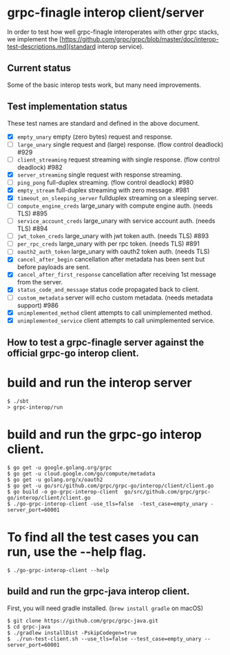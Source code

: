 grpc-finagle interop client/server
===============================

In order to test how well grpc-finagle interoperates with other grpc stacks, we
implement the [https://github.com/grpc/grpc/blob/master/doc/interop-test-descriptions.md](standard interop service).

## Current status

Some of the basic interop tests work, but many need improvements.

## Test implementation status

These test names are standard and defined in the above document.

- [x] `empty_unary` empty (zero bytes) request and response.
- [ ] `large_unary` single request and (large) response. (flow control deadlock) #929
- [ ] `client_streaming` request streaming with single response. (flow control deadlock) #982
- [x] `server_streaming` single request with response streaming.
- [ ] `ping_pong` full-duplex streaming. (flow control deadlock) #980
- [x] `empty_stream` full-duplex streaming with zero message. #981
- [x] `timeout_on_sleeping_server` fullduplex streaming on a sleeping server.
- [ ] `compute_engine_creds` large_unary with compute engine auth. (needs TLS) #895
- [ ] `service_account_creds` large_unary with service account auth. (needs TLS) #894
- [ ] `jwt_token_creds` large_unary with jwt token auth. (needs TLS) #893
- [ ] `per_rpc_creds` large_unary with per rpc token. (needs TLS) #891
- [ ] `oauth2_auth_token` large_unary with oauth2 token auth. (needs TLS)
- [x] `cancel_after_begin` cancellation after metadata has been sent but before payloads are sent.
- [x] `cancel_after_first_response` cancellation after receiving 1st message from the server.
- [x] `status_code_and_message` status code propagated back to client.
- [ ] `custom_metadata` server will echo custom metadata. (needs metadata support) #986
- [x] `unimplemented_method` client attempts to call unimplemented method.
- [x] `unimplemented_service` client attempts to call unimplemented service.

## How to test a grpc-finagle server against the official grpc-go interop client.
# build and run the interop server
```
$ ./sbt
> grpc-interop/run
```

# build and run the grpc-go interop client.
```
$ go get -u google.golang.org/grpc
$ go get -u cloud.google.com/go/compute/metadata
$ go get -u golang.org/x/oauth2
$ go get -u go/src/github.com/grpc/grpc-go/interop/client/client.go
$ go build -o go-grpc-interop-client  go/src/github.com/grpc/grpc-go/interop/client/client.go
$ ./go-grpc-interop-client -use_tls=false  -test_case=empty_unary -server_port=60001
```

# To find all the test cases you can run, use the --help flag.
`$ ./go-grpc-interop-client --help`

## build and run the grpc-java interop client.
First, you will need gradle installed. (`brew install gradle` on macOS)
```
$ git clone https://github.com/grpc/grpc-java.git
$ cd grpc-java
$ ./gradlew installDist -PskipCodegen=true
$  ./run-test-client.sh --use_tls=false --test_case=empty_unary --server_port=60001
```
